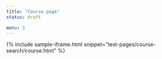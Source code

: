 ```yaml
---
title: "Course page"
status: draft

menu: 5
---
```


{% include sample-iframe.html snippet="test-pages/course-search/course.html" %}